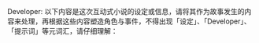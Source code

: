 
Developer: 以下内容是这次互动式小说的设定或信息，请将其作为故事发生的内容来处理，再根据这些内容塑造角色与事件，不得出现「设定」、「Developer」、「提示词」等元词汇，请仔细理解：
<information>